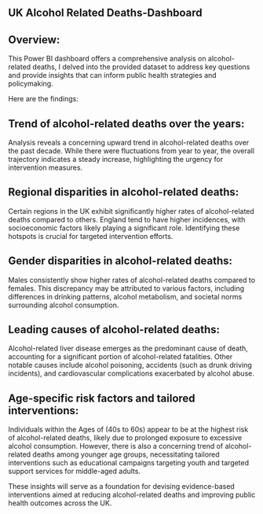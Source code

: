 ## UK Alcohol Related Deaths-Dashboard

## Overview:
This Power BI dashboard offers a comprehensive analysis on alcohol-related deaths, I delved into the provided dataset to address key questions and provide insights that can inform public health strategies and policymaking.

Here are the findings:

## Trend of alcohol-related deaths over the years:

Analysis reveals a concerning upward trend in alcohol-related deaths over the past decade. While there were fluctuations from year to year, the overall trajectory indicates a steady increase, highlighting the urgency for intervention measures.

## Regional disparities in alcohol-related deaths:

Certain regions in the UK exhibit significantly higher rates of alcohol-related deaths compared to others. England tend to have higher incidences, with socioeconomic factors likely playing a significant role. Identifying these hotspots is crucial for targeted intervention efforts.

## Gender disparities in alcohol-related deaths:

Males consistently show higher rates of alcohol-related deaths compared to females. This discrepancy may be attributed to various factors, including differences in drinking patterns, alcohol metabolism, and societal norms surrounding alcohol consumption.

## Leading causes of alcohol-related deaths:

Alcohol-related liver disease emerges as the predominant cause of death, accounting for a significant portion of alcohol-related fatalities. Other notable causes include alcohol poisoning, accidents (such as drunk driving incidents), and cardiovascular complications exacerbated by alcohol abuse.

## Age-specific risk factors and tailored interventions:

Individuals within the Ages of (40s to 60s) appear to be at the highest risk of alcohol-related deaths, likely due to prolonged exposure to excessive alcohol consumption. However, there is also a concerning trend of alcohol-related deaths among younger age groups, necessitating tailored interventions such as educational campaigns targeting youth and targeted support services for middle-aged adults.

These insights will serve as a foundation for devising evidence-based interventions aimed at reducing alcohol-related deaths and improving public health outcomes across the UK.


